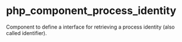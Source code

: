 # php_component_process_identity

Component to define a interface for retrieving a process identity (also called identifier).
